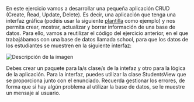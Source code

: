 <p>En este ejercicio vamos a desarrollar una pequeña aplicación CRUD (Create, Read, Update, Delete). 
Es decir, una aplicación que tenga una interfaz gráfica (podéis usar la siguiente 
<a href="/assets/files/ejercicio309-8dac07f577c8aa00d34300e14ab5af91.zip" target="_blank">plantilla</a> como ejemplo) 
y nos permita crear, mostrar, actualizar y borrar información de una base de datos.
Para ello, vamos a reutilizar el código del ejercicio anterior, en el que trabajábamos con una base de datos llamada 
school, para que los datos de los estudiantes se muestren en la siguiente interfaz:</p>
<image src="Ejemplo_funcionamiento.png" alt="Descripción de la imagen">
<p>Debes crear un paquete para la/s clase/s de la intefaz y otro para la lógica de la aplicación. Para la 
interfaz, puedes utilizar la clase StudentsView que se proporciona junto con el enunciado.
Recuerda gestionar los errores, de forma que si hay algún problema al utilizar la base de datos, se le 
muestre un mensaje al usuario.</p>